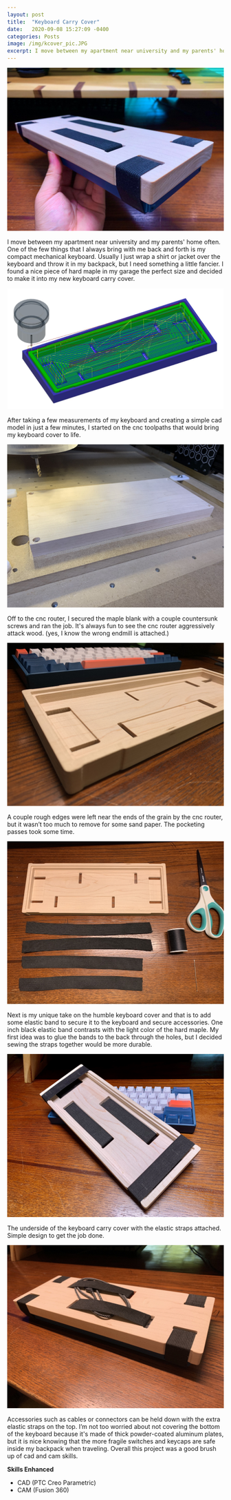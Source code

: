 ```yaml
---
layout: post
title:  "Keyboard Carry Cover"
date:   2020-09-08 15:27:09 -0400
categories: Posts
image: /img/kcover_pic.JPG
excerpt: I move between my apartment near university and my parents' home often. One of the few things that I always bring with me back and forth is my compact mechanical keyboard. Usually I just wrap a shirt or jacket over the keyboard and throw it in my backpack, but... 
---
```

![cover picture image](/img/kcover_pic.JPG)

I move between my apartment near university and my parents' home often. One of the few things that I always bring with me back and forth is my compact mechanical keyboard. Usually I just wrap a shirt or jacket over the keyboard and throw it in my backpack, but I need something a little fancier. I found a nice piece of hard maple in my garage the perfect size and decided to make it into my new keyboard carry cover. 

![cover toolpath image](/img/kcover_toolpath.jpg)

After taking a few measurements of my keyboard and creating a simple cad model in just a few minutes, I started on the cnc toolpaths that would bring my keyboard cover to life. 

![cover wood blank image](/img/kcover_blank.jpg)

Off to the cnc router, I secured the maple blank with a couple countersunk screws and ran the job. It's always fun to see the cnc router aggressively attack wood. (yes, I know the wrong endmill is attached.) 

![cover bottom image](/img/kcover_bottom.JPG)

A couple rough edges were left near the ends of the grain by the cnc router, but it wasn’t too much to remove for some sand paper. The pocketing passes took some time. 

![cover strap materials image](/img/kcover_straps.JPG)

Next is my unique take on the humble keyboard cover and that is to add some elastic band to secure it to the keyboard and secure accessories. One inch black elastic band contrasts with the light color of the hard maple. My first idea was to glue the bands to the back through the holes, but I decided sewing the straps together would be more durable. 

![cover inside image](/img/kcover_inside.jpg)

The underside of the keyboard carry cover with the elastic straps attached. Simple design to get the job done.

![cover top image](/img/kcover_top.jpg)

Accessories such as cables or connectors can be held down with the extra elastic straps on the top. I’m not too worried about not covering the bottom of the keyboard because it's made of thick powder-coated aluminum plates, but it is nice knowing that the more fragile switches and keycaps are safe inside my backpack when traveling. Overall this project was a good brush up of cad and cam skills. 

**Skills Enhanced**
- CAD (PTC Creo Parametric)
- CAM (Fusion 360)